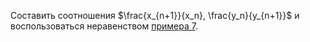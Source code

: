 Составить соотношения $\frac{x_{n+1}}{x_n}, \frac{y_n}{y_{n+1}}$ и воспользоваться неравенством [примера 7](/tasks/7).